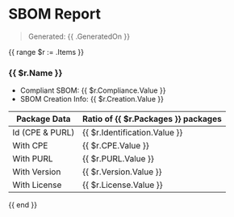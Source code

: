 # SBOM Report 

> Generated: {{ .GeneratedOn }}

{{ range $r := .Items }}
### {{ $r.Name }}

* Compliant SBOM: {{ $r.Compliance.Value }}
* SBOM Creation Info: {{ $r.Creation.Value }}

| Package Data     | Ratio of {{ $r.Packages }} packages |
| ---------------- | ----------------------------------- |
| Id (CPE & PURL)  | {{ $r.Identification.Value }}       |
| With CPE         | {{ $r.CPE.Value }}                  |
| With PURL        | {{ $r.PURL.Value }}                 |
| With Version     | {{ $r.Version.Value }}              |
| With License     | {{ $r.License.Value }}              |

{{ end }}
